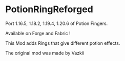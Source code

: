 # PotionRingReforged

Port 1.16.5, 1.18.2, 1.19.4, 1.20.6 of Potion Fingers.

Available on Forge and Fabric !

This Mod adds Rings that give different potion effects.

The original mod was made by Vazkii
